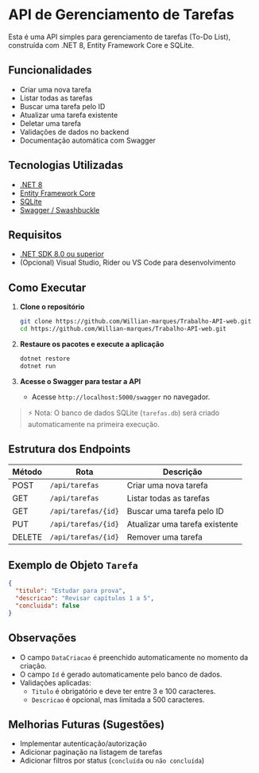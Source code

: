 # API de Gerenciamento de Tarefas

Esta é uma API simples para gerenciamento de tarefas (To-Do List), construída com .NET 8, Entity Framework Core e SQLite.

## Funcionalidades

- Criar uma nova tarefa
- Listar todas as tarefas
- Buscar uma tarefa pelo ID
- Atualizar uma tarefa existente
- Deletar uma tarefa
- Validações de dados no backend
- Documentação automática com Swagger

## Tecnologias Utilizadas

- [.NET 8](https://dotnet.microsoft.com/)
- [Entity Framework Core](https://learn.microsoft.com/ef/core/)
- [SQLite](https://www.sqlite.org/index.html)
- [Swagger / Swashbuckle](https://github.com/domaindrivendev/Swashbuckle.AspNetCore)

## Requisitos

- [.NET SDK 8.0 ou superior](https://dotnet.microsoft.com/en-us/download/dotnet/8.0)
- (Opcional) Visual Studio, Rider ou VS Code para desenvolvimento

## Como Executar

1. **Clone o repositório**
   ```bash
   git clone https://github.com/Willian-marques/Trabalho-API-web.git
   cd https://github.com/Willian-marques/Trabalho-API-web.git
   ```

2. **Restaure os pacotes e execute a aplicação**
   ```bash
   dotnet restore
   dotnet run
   ```

3. **Acesse o Swagger para testar a API**
   - Acesse `http://localhost:5000/swagger` no navegador.

> ⚡ Nota: O banco de dados SQLite (`tarefas.db`) será criado automaticamente na primeira execução.

## Estrutura dos Endpoints

| Método | Rota                 | Descrição                    |
|--------|----------------------|-------------------------------|
| POST   | `/api/tarefas`         | Criar uma nova tarefa         |
| GET    | `/api/tarefas`         | Listar todas as tarefas       |
| GET    | `/api/tarefas/{id}`    | Buscar uma tarefa pelo ID     |
| PUT    | `/api/tarefas/{id}`    | Atualizar uma tarefa existente |
| DELETE | `/api/tarefas/{id}`    | Remover uma tarefa            |

## Exemplo de Objeto `Tarefa`

```json
{
  "titulo": "Estudar para prova",
  "descricao": "Revisar capítulos 1 a 5",
  "concluida": false
}
```

## Observações

- O campo `DataCriacao` é preenchido automaticamente no momento da criação.
- O campo `Id` é gerado automaticamente pelo banco de dados.
- Validações aplicadas:
  - `Titulo` é obrigatório e deve ter entre 3 e 100 caracteres.
  - `Descricao` é opcional, mas limitada a 500 caracteres.

## Melhorias Futuras (Sugestões)

- Implementar autenticação/autorização
- Adicionar paginação na listagem de tarefas
- Adicionar filtros por status (`concluída` ou `não concluída`)
